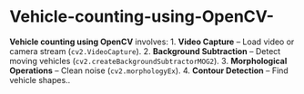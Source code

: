 # Vehicle-counting-using-OpenCV-
**Vehicle counting using OpenCV** involves:  1. **Video Capture** – Load video or camera stream (`cv2.VideoCapture`). 2. **Background Subtraction** – Detect moving vehicles (`cv2.createBackgroundSubtractorMOG2`). 3. **Morphological Operations** – Clean noise (`cv2.morphologyEx`). 4. **Contour Detection** – Find vehicle shapes..
